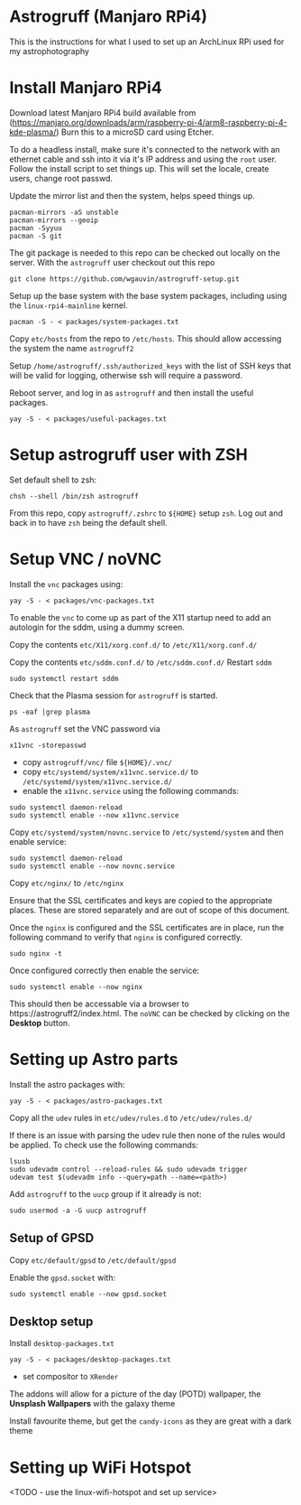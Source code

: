 Astrogruff (Manjaro RPi4)
=========================

This is the instructions for what I used to set up an ArchLinux RPi used
for my astrophotography

# Install Manjaro RPi4

Download latest Manjaro RPi4 build available from (https://manjaro.org/downloads/arm/raspberry-pi-4/arm8-raspberry-pi-4-kde-plasma/)
Burn this to a microSD card using Etcher.

To do a headless install, make sure it's connected to the network with an ethernet cable and ssh into it via
it's IP address and using the `root` user. Follow the install script to set things up. This will set the locale,
create users, change root passwd.

Update the mirror list and then the system, helps speed things up.

```
pacman-mirrors -aS unstable
pacman-mirrors --geoip
pacman -Syyuu
pacman -S git
```

The git package is needed to this repo can be checked out locally on the
server. With the `astrogruff` user checkout out this repo

```
git clone https://github.com/wgauvin/astrogruff-setup.git
```

Setup up the base system with the base system packages, including
using the `linux-rpi4-mainline` kernel.

```
pacman -S - < packages/system-packages.txt
```

Copy `etc/hosts` from the repo to `/etc/hosts`. This should allow
accessing the system the name `astrogruff2`

Setup  `/home/astrogruff/.ssh/authorized_keys` with the list of SSH
keys that will be valid for logging, otherwise ssh will require a password.

Reboot server, and log in as `astrogruff` and then install
the useful packages.

```
yay -S - < packages/useful-packages.txt
```

# Setup astrogruff user with ZSH

Set default shell to zsh:

```
chsh --shell /bin/zsh astrogruff
```

From this repo, copy `astrogruff/.zshrc` to `${HOME}` setup `zsh`. Log out
and back in to have `zsh` being the default shell.

# Setup VNC / noVNC

Install the `vnc` packages using:

```
yay -S - < packages/vnc-packages.txt
```

To enable the `vnc` to come up as part of the X11 startup need to add
an autologin for the sddm, using a dummy screen.

Copy the contents `etc/X11/xorg.conf.d/` to `/etc/X11/xorg.conf.d/`

Copy the contents `etc/sddm.conf.d/` to `/etc/sddm.conf.d/`
Restart `sddm`

```
sudo systemctl restart sddm
```

Check that the Plasma session for `astrogruff` is started.

```
ps -eaf |grep plasma
```

As `astrogruff` set the VNC password via

```
x11vnc -storepasswd
```

* copy `astrogruff/vnc/` file `${HOME}/.vnc/`
* copy `etc/systemd/system/x11vnc.service.d/` to `/etc/systemd/system/x11vnc.service.d/`
* enable the `x11vnc.service` using the following commands:

```
sudo systemctl daemon-reload
sudo systemctl enable --now x11vnc.service
```

Copy `etc/systemd/system/novnc.service` to `/etc/systemd/system` and then enable service:

```
sudo systemctl daemon-reload
sudo systemctl enable --now novnc.service
```

Copy `etc/nginx/` to `/etc/nginx`

Ensure that the SSL certificates and keys are copied to the appropriate
places. These are stored separately and are out of scope of this document.

Once the `nginx` is configured and the SSL certificates are in place, run
the following command to verify that `nginx` is configured correctly.

```
sudo nginx -t
```

Once configured correctly then enable the service:

```
sudo systemctl enable --now nginx
```

This should then be accessable via a browser to https://astrogruff2/index.html. The `noVNC` can be checked by clicking on the **Desktop** button.

# Setting up Astro parts

Install the astro packages with:

```
yay -S - < packages/astro-packages.txt
```

Copy all the `udev` rules in  `etc/udev/rules.d` to `/etc/udev/rules.d/`

If there is an issue with parsing the udev rule then none of the rules
would be applied. To check use the following commands:

```
lsusb
sudo udevadm control --reload-rules && sudo udevadm trigger
udevam test $(udevadm info --query=path --name=<path>)
```

Add `astrogruff` to the `uucp` group if it already is not:

```
sudo usermod -a -G uucp astrogruff
```

## Setup of GPSD

Copy `etc/default/gpsd` to `/etc/default/gpsd`

Enable the `gpsd.socket` with:

```
sudo systemctl enable --now gpsd.socket
```

## Desktop setup

Install `desktop-packages.txt`

```
yay -S - < packages/desktop-packages.txt
```

* set compositor to `XRender`

The addons will allow for a picture of the day (POTD) wallpaper, the **Unsplash Wallpapers** with
the galaxy theme

Install favourite theme, but get the `candy-icons` as they are great with a dark theme

# Setting up WiFi Hotspot

<TODO - use the linux-wifi-hotspot and set up service>
